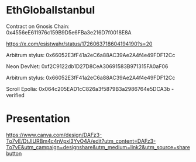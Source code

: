 # EthGlobalIstanbul
 
Contract on Gnosis Chain: 0x4556eE611976c159B9D5e6FBa3e216D7f0018E8A

https://x.com/esistwahr/status/1726063718604194190?s=20


Arbitrum stylus: 0x66052E3fF41a2eC6a88AC39Ae2A4f4e49FDF12Cc

Neon DevNet: 0xf2C9122db1D27D8CeA30691583B971315FA0aF06

Arbitrum stylus: 0x66052E3fF41a2eC6a88AC39Ae2A4f4e49FDF12Cc

Scroll Epolia: 0x064c205EAD1cC826a3f5879B3a2986764e5DCA3b -verified


# Presentation

https://www.canva.com/design/DAFz3-To7vE/DtJIURBm4c4nVpxl3YvO4A/edit?utm_content=DAFz3-To7vE&utm_campaign=designshare&utm_medium=link2&utm_source=sharebutton

